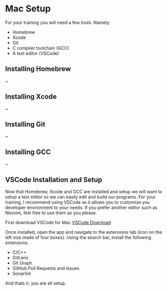 # Mac Setup

For your training you will need a few tools. Namely:

- Homebrew
- Xcode
- Git
- C compiler toolchain (GCC)
- A text editor (VSCode)

## Installing Homebrew

~

## Installing Xcode

~

## Installing Git

~

## Installing GCC

~

## VSCode Installation and Setup

Now that Homebrew, Xcode and GCC are installed and setup we will want to setup a text editor so we can easily edit and build our programs. For your training, I recommend using VSCode as it allows you to customize you developer environment to your needs. If you prefer another editor such as Neovim, feel free to use them as you please.

First download VSCode for Mac [VSCode Download](https://code.visualstudio.com/download)

Once installed, open the app and navigate to the extensions tab (icon on the left size made of four boxes). Using the search bar, install the following extensions.

- C/C++
- GitLens
- Git Graph
- GitHub Pull Requests and Issues
- Sonarlint

And thats it, you are all setup.
